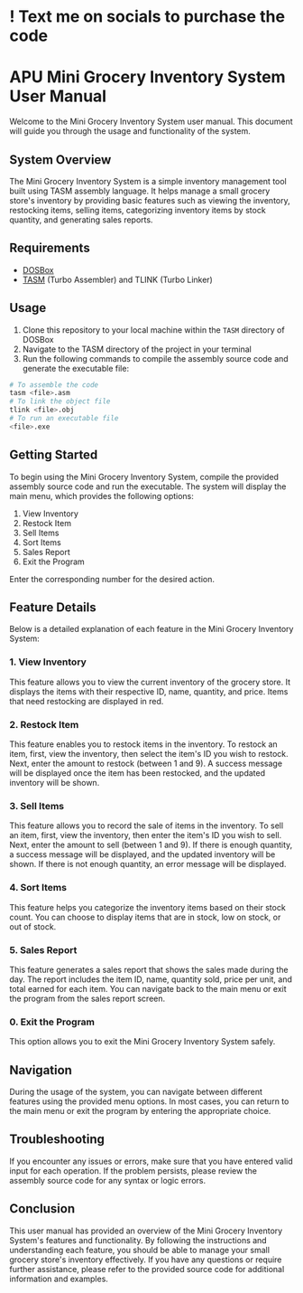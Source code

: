 # ! Text me on socials to purchase the code

# APU Mini Grocery Inventory System User Manual

Welcome to the Mini Grocery Inventory System user manual. This document will guide you through the usage and functionality of the system.

## System Overview

The Mini Grocery Inventory System is a simple inventory management tool built using TASM assembly language. It helps manage a small grocery store's inventory by providing basic features such as viewing the inventory, restocking items, selling items, categorizing inventory items by stock quantity, and generating sales reports.

## Requirements

- [DOSBox](https://www.dosbox.com/download.php)
- [TASM](https://sourceforge.net/projects/guitasm8086/) (Turbo Assembler) and TLINK (Turbo Linker)

## Usage

1. Clone this repository to your local machine within the `TASM` directory of DOSBox
2. Navigate to the TASM directory of the project in your terminal
3. Run the following commands to compile the assembly source code and generate the executable file:

```bash
# To assemble the code
tasm <file>.asm
# To link the object file
tlink <file>.obj
# To run an executable file
<file>.exe
```

## Getting Started

To begin using the Mini Grocery Inventory System, compile the provided assembly source code and run the executable. The system will display the main menu, which provides the following options:

1. View Inventory
2. Restock Item
3. Sell Items
4. Sort Items
5. Sales Report
6. Exit the Program

Enter the corresponding number for the desired action.

## Feature Details

Below is a detailed explanation of each feature in the Mini Grocery Inventory System:

### 1. View Inventory

This feature allows you to view the current inventory of the grocery store. It displays the items with their respective ID, name, quantity, and price. Items that need restocking are displayed in red.

### 2. Restock Item

This feature enables you to restock items in the inventory. To restock an item, first, view the inventory, then select the item's ID you wish to restock. Next, enter the amount to restock (between 1 and 9). A success message will be displayed once the item has been restocked, and the updated inventory will be shown.

### 3. Sell Items

This feature allows you to record the sale of items in the inventory. To sell an item, first, view the inventory, then enter the item's ID you wish to sell. Next, enter the amount to sell (between 1 and 9). If there is enough quantity, a success message will be displayed, and the updated inventory will be shown. If there is not enough quantity, an error message will be displayed.

### 4. Sort Items

This feature helps you categorize the inventory items based on their stock count. You can choose to display items that are in stock, low on stock, or out of stock.

### 5. Sales Report

This feature generates a sales report that shows the sales made during the day. The report includes the item ID, name, quantity sold, price per unit, and total earned for each item. You can navigate back to the main menu or exit the program from the sales report screen.

### 0. Exit the Program

This option allows you to exit the Mini Grocery Inventory System safely.

## Navigation

During the usage of the system, you can navigate between different features using the provided menu options. In most cases, you can return to the main menu or exit the program by entering the appropriate choice.

## Troubleshooting

If you encounter any issues or errors, make sure that you have entered valid input for each operation. If the problem persists, please review the assembly source code for any syntax or logic errors.

## Conclusion

This user manual has provided an overview of the Mini Grocery Inventory System's features and functionality. By following the instructions and understanding each feature, you should be able to manage your small grocery store's inventory effectively. If you have any questions or require further assistance, please refer to the provided source code for additional information and examples.
